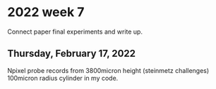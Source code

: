 # 2022 week 7

Connect paper final experiments and write up.

## Thursday, February 17, 2022

Npixel probe records from 3800micron height (steinmetz challenges) 100micron radius cylinder in my code.
